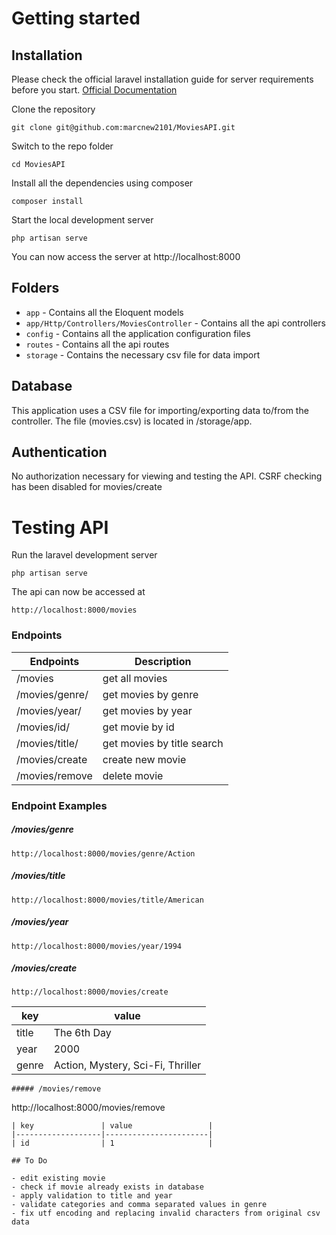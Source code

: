# Getting started

## Installation

Please check the official laravel installation guide for server requirements before you start. [Official Documentation](https://laravel.com/docs/5.4/installation#installation)


Clone the repository

    git clone git@github.com:marcnew2101/MoviesAPI.git

Switch to the repo folder

    cd MoviesAPI

Install all the dependencies using composer

    composer install

Start the local development server

    php artisan serve

You can now access the server at http://localhost:8000

## Folders

- `app` - Contains all the Eloquent models
- `app/Http/Controllers/MoviesController` - Contains all the api controllers
- `config` - Contains all the application configuration files
- `routes` - Contains all the api routes
- `storage` - Contains the necessary csv file for data import

## Database

This application uses a CSV file for importing/exporting data to/from the controller. The file (movies.csv) is located in /storage/app.

## Authentication

No authorization necessary for viewing and testing the API. CSRF checking has been disabled for movies/create

# Testing API

Run the laravel development server

    php artisan serve

The api can now be accessed at

    http://localhost:8000/movies

### Endpoints
| Endpoints            | Description                                   |
|----------------------|-----------------------------------------------|
| /movies              | get all movies		                           |
| /movies/genre/       | get movies by genre                           |
| /movies/year/        | get movies by year                            |
| /movies/id/          | get movie by id                               |
| /movies/title/       | get movies by title search                    |
| /movies/create       | create new movie                              |
| /movies/remove       | delete movie                                  |

### Endpoint Examples

##### /movies/genre
```
http://localhost:8000/movies/genre/Action
```
##### /movies/title
```
http://localhost:8000/movies/title/American
```
##### /movies/year
```
http://localhost:8000/movies/year/1994
```
##### /movies/create
```
http://localhost:8000/movies/create
```
| key               | value                                |
|-------------------|--------------------------------------|
| title             | The 6th Day		                   |
| year              | 2000                                 |
| genre             | Action, Mystery, Sci-Fi, Thriller    |
```
##### /movies/remove
```
http://localhost:8000/movies/remove
```
| key               | value                 |
|-------------------|-----------------------|
| id                | 1		                |

## To Do

- edit existing movie
- check if movie already exists in database
- apply validation to title and year
- validate categories and comma separated values in genre
- fix utf encoding and replacing invalid characters from original csv data